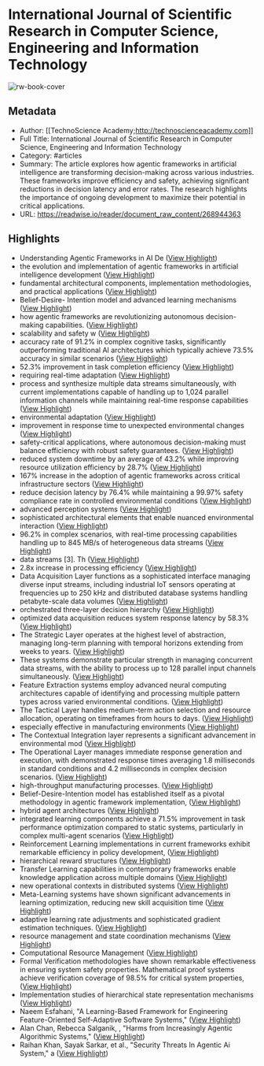 # International Journal of Scientific Research in Computer Science, Engineering and Information Technology

![rw-book-cover](https://readwise-assets.s3.amazonaws.com/media/reader/parsed_document_assets/268944363/YXjpa8P4k591FRmiCYL3mFk7VwGSRJgw5h2aHttyquo-cove_gU3JtEC.png)

## Metadata
- Author: [[TechnoScience Academy;http://technoscienceacademy.com]]
- Full Title: International Journal of Scientific Research in Computer Science, Engineering and Information Technology
- Category: #articles
- Summary: The article explores how agentic frameworks in artificial intelligence are transforming decision-making across various industries. These frameworks improve efficiency and safety, achieving significant reductions in decision latency and error rates. The research highlights the importance of ongoing development to maximize their potential in critical applications.
- URL: https://readwise.io/reader/document_raw_content/268944363

## Highlights
- Understanding Agentic Frameworks in AI De ([View Highlight](https://read.readwise.io/read/01jkt0vzm7dbd9xzxqy70dk5rc))
- the evolution and implementation of agentic frameworks in artificial intelligence development ([View Highlight](https://read.readwise.io/read/01jkfycxth3aec2522wenfcra9))
- fundamental architectural components, implementation methodologies, and practical applications ([View Highlight](https://read.readwise.io/read/01jkfywr6yg5hgx4js1dfxmxce))
- Belief-Desire- Intention model and advanced learning mechanisms ([View Highlight](https://read.readwise.io/read/01jkfyx5pbqafzq9xx6vketxrr))
- how agentic frameworks are revolutionizing autonomous decision-making capabilities. ([View Highlight](https://read.readwise.io/read/01jkfyxdrqjp3r4aqgrrkw25jb))
- scalability and safety w ([View Highlight](https://read.readwise.io/read/01jkfyxk3yn2bw8x5gjhqwv5c5))
- accuracy rate of 91.2% in complex cognitive tasks, significantly outperforming traditional AI architectures which typically achieve 73.5% accuracy in similar scenarios ([View Highlight](https://read.readwise.io/read/01jkfzb9mkh6ncs5ttrhayft2j))
- 52.3% improvement in task completion efficiency ([View Highlight](https://read.readwise.io/read/01jkfz1s20n67weyfpf6ges1gd))
- requiring real-time adaptation ([View Highlight](https://read.readwise.io/read/01jkfz21n7mecjcrqtgvnyzx1v))
- process and synthesize multiple data streams simultaneously, with current implementations capable of handling up to 1,024 parallel information channels while maintaining real-time response capabilities ([View Highlight](https://read.readwise.io/read/01jkfzbsw7bh4dj3a4bs9we8vx))
- environmental adaptation ([View Highlight](https://read.readwise.io/read/01jkfzecc5m9ewqa0skwegh056))
- improvement in response time to unexpected environmental changes ([View Highlight](https://read.readwise.io/read/01jkfzembq9knd45k74s8sc2dh))
- safety-critical applications, where autonomous decision-making must balance efficiency with robust safety guarantees. ([View Highlight](https://read.readwise.io/read/01jkfz82snxth3xj2sadnnpbhd))
- reduced system downtime by an average of 43.2% while improving resource utilization efficiency by 28.7% ([View Highlight](https://read.readwise.io/read/01jkfzetbg85cr8x99w4e5n8n3))
- 167% increase in the adoption of agentic frameworks across critical infrastructure sectors ([View Highlight](https://read.readwise.io/read/01jkfz8c1xh44tq3md72cxntb9))
- reduce decision latency by 76.4% while maintaining a 99.97% safety compliance rate in controlled environmental conditions ([View Highlight](https://read.readwise.io/read/01jkfz8kyzqcencfs1vnb0zax9))
- advanced perception systems ([View Highlight](https://read.readwise.io/read/01jkfzfhhrg50vzpzg8b49dqbp))
- sophisticated architectural elements that enable nuanced environmental interaction ([View Highlight](https://read.readwise.io/read/01jkfzahafj2pwwz5zq81cychh))
- 96.2% in complex scenarios, with real-time processing capabilities handling up to 845 MB/s of heterogeneous data streams ([View Highlight](https://read.readwise.io/read/01jkfzfzasw4jgcx9v94cwnbd1))
- data streams [3]. Th ([View Highlight](https://read.readwise.io/read/01jkpvh1vtxedxx82cjekaq2ds))
- 2.8x increase in processing efficiency ([View Highlight](https://read.readwise.io/read/01jkfznt855tc2twtsa72tn7vs))
- Data Acquisition Layer functions as a sophisticated interface managing diverse input streams, including industrial IoT sensors operating at frequencies up to 250 kHz and distributed database systems handling petabyte-scale data volumes ([View Highlight](https://read.readwise.io/read/01jkgm435w9h8xtxbzbrh4fa6w))
- orchestrated three-layer decision hierarchy ([View Highlight](https://read.readwise.io/read/01jkqqga5m7zdr2ycvm8jndebe))
- optimized data acquisition reduces system response latency by 58.3% ([View Highlight](https://read.readwise.io/read/01jkgm4m0c87ej4km2mvhsbmm0))
- The Strategic Layer operates at the highest level of abstraction, managing long-term planning with temporal horizons extending from weeks to years. ([View Highlight](https://read.readwise.io/read/01jkqqgh66ygg3jgcd8bhh5y8g))
- These systems demonstrate particular strength in managing concurrent data streams, with the ability to process up to 128 parallel input channels simultaneously. ([View Highlight](https://read.readwise.io/read/01jkqqds4mtd6hgzvcephaw1ve))
- Feature Extraction systems employ advanced neural computing architectures capable of identifying and processing multiple pattern types across varied environmental conditions. ([View Highlight](https://read.readwise.io/read/01jkqqe1w6pv0n4rqkqfqzhstj))
- The Tactical Layer handles medium-term action selection and resource allocation, operating on timeframes from hours to days. ([View Highlight](https://read.readwise.io/read/01jkqqjcqy7ssymafps4tp0dxa))
- especially effective in manufacturing environments ([View Highlight](https://read.readwise.io/read/01jkqqjmqrs98z5d7q59f96xz0))
- The Contextual Integration layer represents a significant advancement in environmental mod ([View Highlight](https://read.readwise.io/read/01jkqqeepd3061kdfsapgvermv))
- The Operational Layer manages immediate response generation and execution, with demonstrated response times averaging 1.8 milliseconds in standard conditions and 4.2 milliseconds in complex decision scenarios. ([View Highlight](https://read.readwise.io/read/01jkqqjz1hh68yxpdmz3gnhbgc))
- high-throughput manufacturing processes. ([View Highlight](https://read.readwise.io/read/01jkqqkc5vdjd37zdjtjxw2k69))
- Belief-Desire-Intention model has established itself as a pivotal methodology in agentic framework implementation, ([View Highlight](https://read.readwise.io/read/01jkqqpdhb8ba8q6gm58mcgfq8))
- hybrid agent architectures ([View Highlight](https://read.readwise.io/read/01jkqqprre7dpd2eqx9zhtk76r))
- integrated learning components achieve a 71.5% improvement in task performance optimization compared to static systems, particularly in complex multi-agent scenarios ([View Highlight](https://read.readwise.io/read/01jkqqykxx8sekxw6cz31tac6f))
- Reinforcement Learning implementations in current frameworks exhibit remarkable efficiency in policy development, ([View Highlight](https://read.readwise.io/read/01jkqqyxqxb9es68mxb02q9y85))
- hierarchical reward structures ([View Highlight](https://read.readwise.io/read/01jkqqz3k2x74z9q03524qcrjv))
- Transfer Learning capabilities in contemporary frameworks enable knowledge application across multiple domains ([View Highlight](https://read.readwise.io/read/01jkqqzzvfhx3jd3mtctxs9pet))
- new operational contexts in distributed systems ([View Highlight](https://read.readwise.io/read/01jkqr0yha1d1771mpnmvrgzm8))
- Meta-Learning systems have shown significant advancements in learning optimization, reducing new skill acquisition time ([View Highlight](https://read.readwise.io/read/01jkqr15br701rh0n3kn5p1zzw))
- adaptive learning rate adjustments and sophisticated gradient estimation techniques. ([View Highlight](https://read.readwise.io/read/01jkqr1npphahnwn2cs181kz7y))
- resource management and state coordination mechanisms ([View Highlight](https://read.readwise.io/read/01jkqr7ghqj153kfy9z6wxspm4))
- Computational Resource Management ([View Highlight](https://read.readwise.io/read/01jkqr7pj51hn9jrejd86wae38))
- Formal Verification methodologies have shown remarkable effectiveness in ensuring system safety properties. Mathematical proof systems achieve verification coverage of 98.5% for critical system properties, ([View Highlight](https://read.readwise.io/read/01jkqrave51mn5rqygj4cae6dr))
- Implementation studies of hierarchical state representation mechanisms ([View Highlight](https://read.readwise.io/read/01jkqr91aj4k2rcdx1vp501m74))
- Naeem Esfahani, "A Learning-Based Framework for Engineering Feature-Oriented Self-Adaptive Software Systems," ([View Highlight](https://read.readwise.io/read/01jkqre8894j0cxrtcqdmyd7t3))
- Alan Chan, Rebecca Salganik, , "Harms from Increasingly Agentic Algorithmic Systems," ([View Highlight](https://read.readwise.io/read/01jkqrehnaef4fk11q9xx2k7md))
- Raihan Khan, Sayak Sarkar, et al., "Security Threats In Agentic Ai System," a ([View Highlight](https://read.readwise.io/read/01jkqreqyw19ejakzzapnkj3va))
